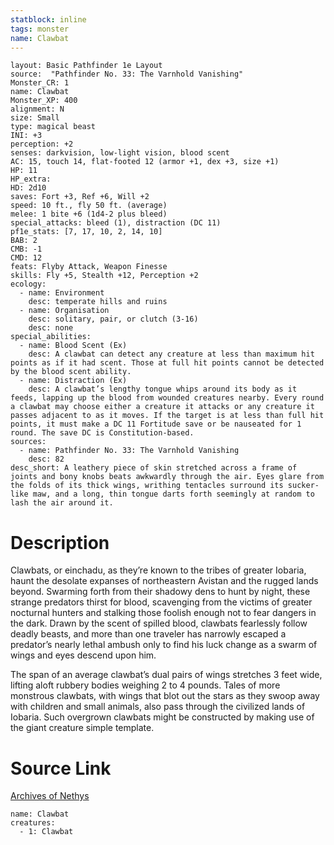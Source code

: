 ```yaml
---
statblock: inline
tags: monster
name: Clawbat
---
```

```statblock
layout: Basic Pathfinder 1e Layout
source:  "Pathfinder No. 33: The Varnhold Vanishing"
Monster_CR: 1
name: Clawbat
Monster_XP: 400
alignment: N
size: Small
type: magical beast
INI: +3
perception: +2
senses: darkvision, low-light vision, blood scent
AC: 15, touch 14, flat-footed 12 (armor +1, dex +3, size +1)
HP: 11
HP_extra: 
HD: 2d10
saves: Fort +3, Ref +6, Will +2
speed: 10 ft., fly 50 ft. (average)
melee: 1 bite +6 (1d4-2 plus bleed)
special_attacks: bleed (1), distraction (DC 11)
pf1e_stats: [7, 17, 10, 2, 14, 10]
BAB: 2
CMB: -1
CMD: 12
feats: Flyby Attack, Weapon Finesse
skills: Fly +5, Stealth +12, Perception +2
ecology:
  - name: Environment
    desc: temperate hills and ruins
  - name: Organisation
    desc: solitary, pair, or clutch (3-16)
    desc: none
special_abilities:
  - name: Blood Scent (Ex)
    desc: A clawbat can detect any creature at less than maximum hit points as if it had scent. Those at full hit points cannot be detected by the blood scent ability.
  - name: Distraction (Ex)
    desc: A clawbat’s lengthy tongue whips around its body as it feeds, lapping up the blood from wounded creatures nearby. Every round a clawbat may choose either a creature it attacks or any creature it passes adjacent to as it moves. If the target is at less than full hit points, it must make a DC 11 Fortitude save or be nauseated for 1 round. The save DC is Constitution-based.
sources:
  - name: Pathfinder No. 33: The Varnhold Vanishing
    desc: 82
desc_short: A leathery piece of skin stretched across a frame of joints and bony knobs beats awkwardly through the air. Eyes glare from the folds of its thick wings, writhing tentacles surround its sucker-like maw, and a long, thin tongue darts forth seemingly at random to lash the air around it.
```
# Description
Clawbats, or einchadu, as they’re known to the tribes of greater Iobaria, haunt the desolate expanses of northeastern Avistan and the rugged lands beyond. Swarming forth from their shadowy dens to hunt by night, these strange predators thirst for blood, scavenging from the victims of greater nocturnal hunters and stalking those foolish enough not to fear dangers in the dark. Drawn by the scent of spilled blood, clawbats fearlessly follow deadly beasts, and more than one traveler has narrowly escaped a predator’s nearly lethal ambush only to find his luck change as a swarm of wings and eyes descend upon him.

The span of an average clawbat’s dual pairs of wings stretches 3 feet wide, lifting aloft rubbery bodies weighing 2 to 4 pounds. Tales of more monstrous clawbats, with wings that blot out the stars as they swoop away with children and small animals, also pass through the civilized lands of Iobaria. Such overgrown clawbats might be constructed by making use of the giant creature simple template.
# Source Link
[Archives of Nethys](https://aonprd.com/MonsterDisplay.aspx?ItemName=Clawbat)
```encounter-table
name: Clawbat
creatures:
  - 1: Clawbat
```
